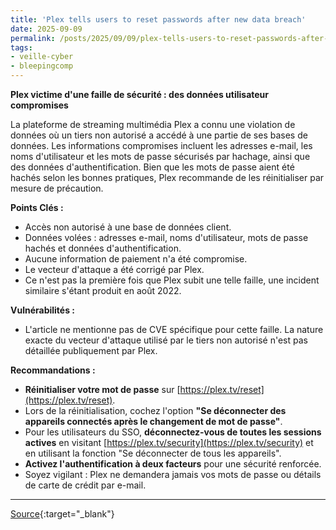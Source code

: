 ```yaml
---
title: 'Plex tells users to reset passwords after new data breach'
date: 2025-09-09
permalink: /posts/2025/09/09/plex-tells-users-to-reset-passwords-after-new-data-breach/
tags:
- veille-cyber
- bleepingcomp
---
```

**Plex victime d'une faille de sécurité : des données utilisateur compromises**

La plateforme de streaming multimédia Plex a connu une violation de données où un tiers non autorisé a accédé à une partie de ses bases de données. Les informations compromises incluent les adresses e-mail, les noms d'utilisateur et les mots de passe sécurisés par hachage, ainsi que des données d'authentification. Bien que les mots de passe aient été hachés selon les bonnes pratiques, Plex recommande de les réinitialiser par mesure de précaution.

**Points Clés :**

*   Accès non autorisé à une base de données client.
*   Données volées : adresses e-mail, noms d'utilisateur, mots de passe hachés et données d'authentification.
*   Aucune information de paiement n'a été compromise.
*   Le vecteur d'attaque a été corrigé par Plex.
*   Ce n'est pas la première fois que Plex subit une telle faille, une incident similaire s'étant produit en août 2022.

**Vulnérabilités :**

*   L'article ne mentionne pas de CVE spécifique pour cette faille. La nature exacte du vecteur d'attaque utilisé par le tiers non autorisé n'est pas détaillée publiquement par Plex.

**Recommandations :**

*   **Réinitialiser votre mot de passe** sur [https://plex.tv/reset](https://plex.tv/reset).
*   Lors de la réinitialisation, cochez l'option **"Se déconnecter des appareils connectés après le changement de mot de passe"**.
*   Pour les utilisateurs du SSO, **déconnectez-vous de toutes les sessions actives** en visitant [https://plex.tv/security](https://plex.tv/security) et en utilisant la fonction "Se déconnecter de tous les appareils".
*   **Activez l'authentification à deux facteurs** pour une sécurité renforcée.
*   Soyez vigilant : Plex ne demandera jamais vos mots de passe ou détails de carte de crédit par e-mail.

---
[Source](https://www.bleepingcomputer.com/news/security/plex-tells-users-to-reset-passwords-after-new-data-breach/){:target="_blank"}
